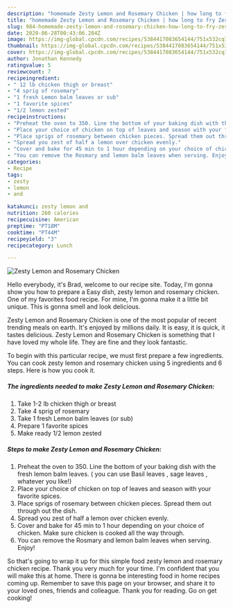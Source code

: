 ```yaml
---
description: "homemade Zesty Lemon and Rosemary Chicken | how long to fry Zesty Lemon and Rosemary Chicken"
title: "homemade Zesty Lemon and Rosemary Chicken | how long to fry Zesty Lemon and Rosemary Chicken"
slug: 984-homemade-zesty-lemon-and-rosemary-chicken-how-long-to-fry-zesty-lemon-and-rosemary-chicken
date: 2020-06-28T00:43:06.284Z
image: https://img-global.cpcdn.com/recipes/5384417083654144/751x532cq70/zesty-lemon-and-rosemary-chicken-recipe-main-photo.jpg
thumbnail: https://img-global.cpcdn.com/recipes/5384417083654144/751x532cq70/zesty-lemon-and-rosemary-chicken-recipe-main-photo.jpg
cover: https://img-global.cpcdn.com/recipes/5384417083654144/751x532cq70/zesty-lemon-and-rosemary-chicken-recipe-main-photo.jpg
author: Jonathan Kennedy
ratingvalue: 5
reviewcount: 7
recipeingredient:
- " 12 lb chicken thigh or breast"
- "4 sprig of rosemary"
- "1 fresh Lemon balm leaves or sub"
- "1 favorite spices"
- "1/2 lemon zested"
recipeinstructions:
- "Preheat the oven to 350. Line the bottom of your baking dish with the fresh lemon balm leaves. ( you can use Basil leaves , sage leaves , whatever you like!)"
- "Place your choice of chicken on top of leaves and season with your favorite spices."
- "Place sprigs of rosemary between chicken pieces. Spread them out through out the dish."
- "Spread you zest of half a lemon over chicken evenly."
- "Cover and bake for 45 min to 1 hour depending on your choice of chicken. Make sure chicken is cooked all the way through."
- "You can remove the Rosmary and lemon balm leaves when serving. Enjoy!"
categories:
- Recipe
tags:
- zesty
- lemon
- and

katakunci: zesty lemon and 
nutrition: 260 calories
recipecuisine: American
preptime: "PT18M"
cooktime: "PT44M"
recipeyield: "3"
recipecategory: Lunch

---
```



![Zesty Lemon and Rosemary Chicken](https://img-global.cpcdn.com/recipes/5384417083654144/751x532cq70/zesty-lemon-and-rosemary-chicken-recipe-main-photo.jpg)

Hello everybody, it's Brad, welcome to our recipe site. Today, I'm gonna show you how to prepare a Easy dish, zesty lemon and rosemary chicken. One of my favorites food recipe. For mine, I'm gonna make it a little bit unique. This is gonna smell and look delicious.



Zesty Lemon and Rosemary Chicken is one of the most popular of recent trending meals on earth. It's enjoyed by millions daily. It is easy, it is quick, it tastes delicious. Zesty Lemon and Rosemary Chicken is something that I have loved my whole life. They are fine and they look fantastic.


To begin with this particular recipe, we must first prepare a few ingredients. You can cook zesty lemon and rosemary chicken using 5 ingredients and 6 steps. Here is how you cook it.

<!--inarticleads1-->

##### The ingredients needed to make Zesty Lemon and Rosemary Chicken:

1. Take  1-2 lb chicken thigh or breast
1. Take 4 sprig of rosemary
1. Take 1 fresh Lemon balm leaves (or sub)
1. Prepare 1 favorite spices
1. Make ready 1/2 lemon zested




<!--inarticleads2-->

##### Steps to make Zesty Lemon and Rosemary Chicken:

1. Preheat the oven to 350. Line the bottom of your baking dish with the fresh lemon balm leaves. ( you can use Basil leaves , sage leaves , whatever you like!)
1. Place your choice of chicken on top of leaves and season with your favorite spices.
1. Place sprigs of rosemary between chicken pieces. Spread them out through out the dish.
1. Spread you zest of half a lemon over chicken evenly.
1. Cover and bake for 45 min to 1 hour depending on your choice of chicken. Make sure chicken is cooked all the way through.
1. You can remove the Rosmary and lemon balm leaves when serving. Enjoy!




So that's going to wrap it up for this simple food zesty lemon and rosemary chicken recipe. Thank you very much for your time. I'm confident that you will make this at home. There is gonna be interesting food in home recipes coming up. Remember to save this page on your browser, and share it to your loved ones, friends and colleague. Thank you for reading. Go on get cooking!
